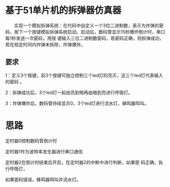 # 基于51单片机的拆弹器仿真器
&emsp;&emsp;实现一个模拟拆弹系统：在代码中自定义一个3位二进制数，表示为炸弹的密码，按下一个按键模拟拆弹系统启动。启动后，数码管显示15秒爆炸倒计时，串口每1秒发送一次密码，用按
键输入三位二进制数密码，若密码正确，则拆弹成功，若在规定时间内炸弹未拆除，炸弹爆炸。

## 要求

1：定义3个按键，前3个按键可独立控制三个led灯的亮灭，这三个led灯代表输入的密码 。

2：拆弹成功后，3个led灯一起由亮到暗再由暗到亮进行呼吸灯。

3：炸弹爆炸后，数码管持续显示0，3个led灯进行流水灯，蜂鸣器鸣叫。
# 思路
定时器0控制数码管倒计时

定时器1作为波特率发生器进行串口通信

定时器2在倒计时结束后开启，在定时器2的中断中进行判断，如果密
码正确，执行呼吸灯，

如果密码错误，蜂鸣器鸣叫并流水灯。